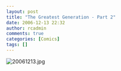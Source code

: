 ```yaml
---
layout: post
title: "The Greatest Generation - Part 2"
date: 2006-12-13 22:32
author: rcadmin
comments: true
categories: [Comics]
tags: []
---
```

<img alt="20061213.jpg" id="image991" src="http://dl.bitsmack.com/uploads/2006/12/20061213.jpg" />
